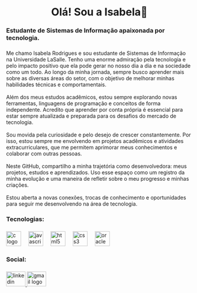 <h1 align="center">Olá! Sou a Isabela👋</h1>

###

<h3 align="left">Estudante de Sistemas de Informação apaixonada por tecnologia.</h3>

###

<p align="left">Me chamo Isabela Rodrigues e sou estudante de Sistemas de Informação na Universidade LaSalle. Tenho uma enorme admiração pela tecnologia e pelo impacto positivo que ela pode gerar no nosso dia a dia e na sociedade como um todo. Ao longo da minha jornada, sempre busco aprender mais sobre as diversas áreas do setor, com o objetivo de melhorar minhas habilidades técnicas e comportamentais.<br><br>Além dos meus estudos acadêmicos, estou sempre explorando novas ferramentas, linguagens de programação e conceitos de forma independente. Acredito que aprender por conta própria é essencial para estar sempre atualizada e preparada para os desafios do mercado de tecnologia.<br><br>Sou movida pela curiosidade e pelo desejo de crescer constantemente. Por isso, estou sempre me envolvendo em projetos acadêmicos e atividades extracurriculares, que me permitem aprimorar meus conhecimentos e colaborar com outras pessoas.<br><br>Neste GitHub, compartilho a minha trajetória como desenvolvedora: meus projetos, estudos e aprendizados. Uso esse espaço como um registro da minha evolução e uma maneira de refletir sobre o meu progresso e minhas criações.<br><br>Estou aberta a novas conexões, trocas de conhecimento e oportunidades para seguir me desenvolvendo na área de tecnologia.</p>

###

<h3 align="left">Tecnologias:</h3>

###

<div align="left">
  <img src="https://cdn.jsdelivr.net/gh/devicons/devicon/icons/c/c-original.svg" height="40" alt="c logo"  />
  <img width="12" />
  <img src="https://cdn.jsdelivr.net/gh/devicons/devicon/icons/javascript/javascript-original.svg" height="40" alt="javascript logo"  />
  <img width="12" />
  <img src="https://cdn.jsdelivr.net/gh/devicons/devicon/icons/html5/html5-original.svg" height="40" alt="html5 logo"  />
  <img width="12" />
  <img src="https://cdn.jsdelivr.net/gh/devicons/devicon/icons/css3/css3-original.svg" height="40" alt="css3 logo"  />
  <img width="12" />
  <img src="https://cdn.jsdelivr.net/gh/devicons/devicon/icons/oracle/oracle-original.svg" height="40" alt="oracle logo"  />
</div>

###

<h3 align="left">Social:</h3>

###

<div align="left">
  <a href="in/isabela-rodrigues-silva" target="_blank">
    <img src="https://raw.githubusercontent.com/maurodesouza/profile-readme-generator/master/src/assets/icons/social/linkedin/default.svg" width="52" height="40" alt="linkedin logo"  />
  </a>
  <a href="isabelarodriguessilva05@gmail.com" target="_blank">
    <img src="https://raw.githubusercontent.com/maurodesouza/profile-readme-generator/master/src/assets/icons/social/gmail/default.svg" width="52" height="40" alt="gmail logo"  />
  </a>
</div>

###
